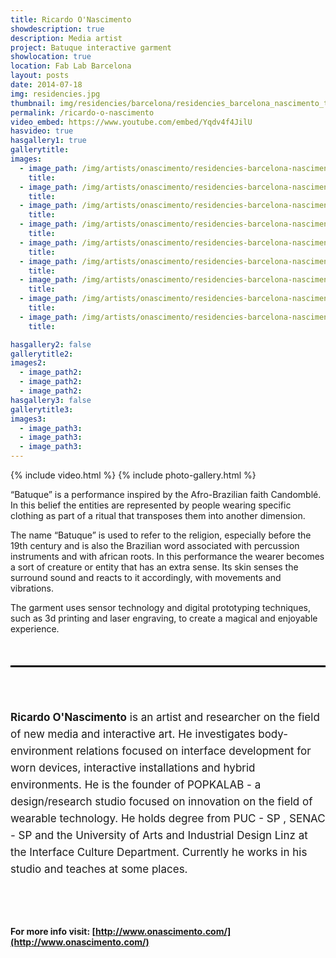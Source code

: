 ```yaml
---
title: Ricardo O'Nascimento
showdescription: true
description: Media artist
project: Batuque interactive garment
showlocation: true
location: Fab Lab Barcelona
layout: posts
date: 2014-07-18
img: residencies.jpg
thumbnail: img/residencies/barcelona/residencies_barcelona_nascimento_thumb.png
permalink: /ricardo-o-nascimento
video_embed: https://www.youtube.com/embed/Yqdv4f4JilU
hasvideo: true
hasgallery1: true   
gallerytitle: 
images:
  - image_path: /img/artists/onascimento/residencies-barcelona-nascimento
    title: 
  - image_path: /img/artists/onascimento/residencies-barcelona-nascimento-3
    title: 
  - image_path: /img/artists/onascimento/residencies-barcelona-nascimento-2
    title: 
  - image_path: /img/artists/onascimento/residencies-barcelona-nascimento-4
    title: 
  - image_path: /img/artists/onascimento/residencies-barcelona-nascimento-5
    title: 
  - image_path: /img/artists/onascimento/residencies-barcelona-nascimento-6
    title:   
  - image_path: /img/artists/onascimento/residencies-barcelona-nascimento-7
    title: 
  - image_path: /img/artists/onascimento/residencies-barcelona-nascimento-9
    title: 
  - image_path: /img/artists/onascimento/residencies-barcelona-nascimento-8
    title:                   

hasgallery2: false       
gallerytitle2:  
images2:
  - image_path2: 
  - image_path2: 
  - image_path2: 
hasgallery3: false    
gallerytitle3:  
images3:
  - image_path3: 
  - image_path3: 
  - image_path3:    
---
```


{% include video.html %}
{% include photo-gallery.html %}

“Batuque” is a performance inspired by the Afro-Brazilian faith Candomblé. In this belief the entities are represented by people wearing specific clothing as part of a ritual that transposes them into another dimension. 

The name “Batuque” is used to refer to the religion, especially before the 19th century and is also the Brazilian word associated with percussion instruments and with african roots. In this performance the wearer becomes a sort of creature or entity that has an extra sense. Its skin senses the surround sound and reacts to it accordingly, with movements and vibrations. 

The garment uses sensor technology and digital prototyping techniques, such as 3d printing and laser engraving, to create a magical and enjoyable experience. 


<div style="border-top: 3px solid; border-color: black; margin: 50px 0px 0px 0px; padding-top: 50px; padding-bottom: 40px; font-size: 17px; line-height: 27px;">

<b>Ricardo O'Nascimento</b> is an artist and researcher on the field of new media and interactive art. He investigates body-environment relations focused on interface development for worn devices, interactive installations and hybrid environments. He is the founder of POPKALAB - a design/research studio focused on innovation on the field of wearable technology. He holds degree from PUC - SP , SENAC - SP and the University of Arts and Industrial Design Linz at the Interface Culture Department. Currently he works in his studio and teaches at some places.
</div>

#### For more info visit: [http://www.onascimento.com/](http://www.onascimento.com/)
